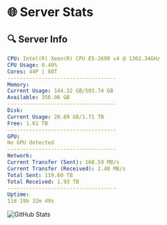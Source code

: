 # 🌐 Server Stats
## 🔍 Server Info
```yaml
CPU: Intel(R) Xeon(R) CPU E5-2699 v4 @ 1302.34GHz
CPU Usage: 0.40%
Cores: 44P | 88T
-----------------------------------
Memory:
Current Usage: 144.32 GB/503.74 GB
Available: 356.06 GB
-----------------------------------
Disk:
Current Usage: 20.69 GB/1.71 TB
Free: 1.61 TB
-----------------------------------
GPU:
No GPU detected
-----------------------------------
Network:
Current Transfer (Sent): 168.59 MB/s
Current Transfer (Received): 2.48 MB/s
Total Sent: 119.60 TB
Total Received: 1.93 TB
-----------------------------------
Uptime:
11d 19h 32m 49s
```
![GitHub Stats](https://img.shields.io/badge/Updated-2025-02-19_18:16:07-blue)